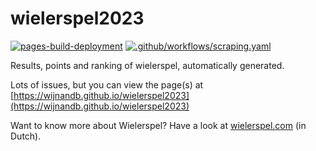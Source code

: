 # wielerspel2023

[![pages-build-deployment](https://github.com/wijnandb/wielerspel2023/actions/workflows/pages/pages-build-deployment/badge.svg)](https://github.com/wijnandb/wielerspel2023/actions/workflows/pages/pages-build-deployment)
[![.github/workflows/scraping.yaml](https://github.com/wijnandb/wielerspel2023/actions/workflows/scraping.yaml/badge.svg)](https://github.com/wijnandb/wielerspel2023/actions/workflows/scraping.yaml)

Results, points and ranking of wielerspel, automatically generated.

Lots of issues, but you can view the page(s) at [https://wijnandb.github.io/wielerspel2023](https://wijnandb.github.io/wielerspel2023)

Want to know more about Wielerspel? Have a look at [wielerspel.com](https://wielerspel.com) (in Dutch).

